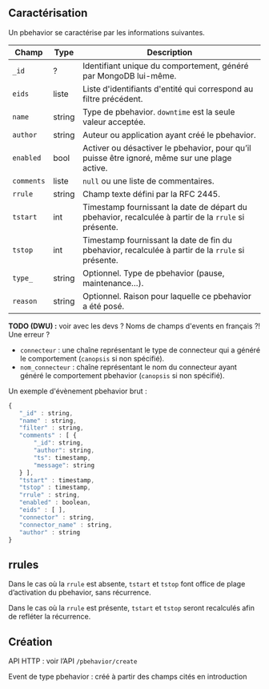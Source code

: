
## Caractérisation

Un pbehavior se caractérise par les informations suivantes.

| Champ  | Type   | Description |
| -------| ------ | ----------- |
| `_id` | ? | Identifiant unique du comportement, généré par MongoDB lui-même. |
| `eids` | liste | Liste d'identifiants d'entité qui correspond au filtre précédent. |
| `name` | string | Type de pbehavior. `downtime` est la seule valeur acceptée. |
| `author` | string | Auteur ou application ayant créé le pbehavior. |
| `enabled`| bool | Activer ou désactiver le pbehavior, pour qu’il puisse être ignoré, même sur une plage active. |
| `comments` | liste | `null` ou une liste de commentaires. |
| `rrule` | string | Champ texte défini par la RFC 2445. |
| `tstart` | int | Timestamp fournissant la date de départ du pbehavior, recalculée à partir de la `rrule` si présente. |
| `tstop` | int | Timestamp fournissant la date de fin du pbehavior, recalculée à partir de la `rrule` si présente. |
| `type_` | string | Optionnel. Type de pbehavior (pause, maintenance…). |
| `reason` | string | Optionnel. Raison pour laquelle ce pbehavior a été posé. |

**TODO (DWU) :** voir avec les devs ? Noms de champs d'events en français ?! Une erreur ?

*  `connecteur` : une chaîne représentant le type de connecteur qui a généré le comportement (`canopsis` si non spécifié).  
*  `nom_connecteur` : chaîne représentant le nom du connecteur ayant généré le comportement pbehavior (`canopsis` si non spécifié).  

Un exemple d'évènement pbehavior brut :
```js
{
   "_id" : string,
   "name" : string,
   "filter" : string,
   "comments" : [ {
       "_id": string,
       "author": string,
       "ts": timestamp,
       "message": string
   } ],
   "tstart" : timestamp,
   "tstop" : timestamp,
   "rrule" : string,
   "enabled" : boolean,
   "eids" : [ ],
   "connector" : string,
   "connector_name" : string,
   "author" : string
}
```

## rrules

Dans le cas où la `rrule` est absente, `tstart` et `tstop` font office de plage d’activation du pbehavior, sans récurrence.  

Dans le cas où la `rrule` est présente, `tstart` et `tstop` seront recalculés afin de refléter la récurrence.  

## Création

API HTTP : voir l’API `/pbehavior/create`

Event de type pbehavior : créé à partir des champs cités en introduction